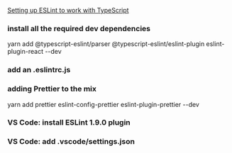 [Setting up ESLint to work with TypeScript](https://dev.to/robertcoopercode/using-eslint-and-prettier-in-a-typescript-project-53jb)

### install all the required dev dependencies
yarn add @typescript-eslint/parser @typescript-eslint/eslint-plugin eslint-plugin-react --dev

### add an .eslintrc.js

### adding Prettier to the mix
yarn add prettier eslint-config-prettier eslint-plugin-prettier --dev

### VS Code: install ESLint 1.9.0 plugin

### VS Code: add .vscode/settings.json